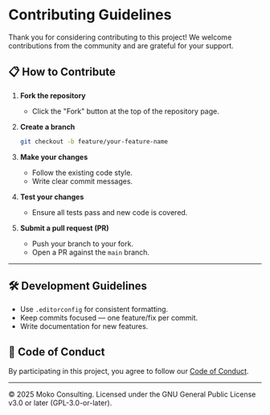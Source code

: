 <!--
Copyright (C) 2025 Moko Consulting <hello@mokoconsulting.tech>

This file is part of a Moko Consulting project.

SPDX-License-Identifier: GPL-3.0-or-later

This documentation is free software: you can redistribute it and/or modify
it under the terms of the GNU General Public License as published by
the Free Software Foundation, either version 3 of the License, or
(at your option) any later version.

This documentation is distributed in the hope that it will be useful,
but WITHOUT ANY WARRANTY; without even the implied warranty of
MERCHANTABILITY or FITNESS FOR A PARTICULAR PURPOSE. See the
GNU General Public License for more details.

You should have received a copy of the GNU General Public License
along with this documentation. If not, see <https://www.gnu.org/licenses/>.

-->

# Contributing Guidelines

Thank you for considering contributing to this project! We welcome contributions from the community and are grateful for your support.

## 📋 How to Contribute

1. **Fork the repository**

	- Click the "Fork" button at the top of the repository page.

2. **Create a branch**

	```bash
	git checkout -b feature/your-feature-name
	```

3. **Make your changes**

	- Follow the existing code style.
	- Write clear commit messages.

4. **Test your changes**

	- Ensure all tests pass and new code is covered.

5. **Submit a pull request (PR)**

	- Push your branch to your fork.
	- Open a PR against the `main` branch.

---

## 🛠 Development Guidelines

- Use `.editorconfig` for consistent formatting.
- Keep commits focused — one feature/fix per commit.
- Write documentation for new features.

## 📜 Code of Conduct

By participating in this project, you agree to follow our [Code of Conduct](CODE_OF_CONDUCT.md).

---

© 2025 Moko Consulting. Licensed under the GNU General Public License v3.0 or later (GPL-3.0-or-later).

